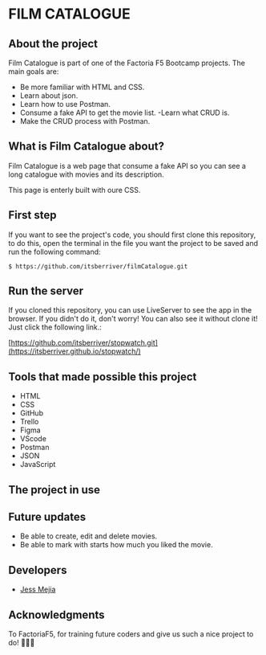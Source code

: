# FILM CATALOGUE

## About the project
Film Catalogue is part of one of the Factoria F5 Bootcamp projects. The main goals are: 
- Be more familiar with HTML and CSS.
- Learn about json.
- Learn how to use Postman.
- Consume a fake API to get the movie list.
-Learn what CRUD is.
- Make the CRUD process with Postman.

## What is Film Catalogue about?
Film Catalogue is a web page that consume a fake API so you can see a long catalogue with movies and its description.

This page is enterly built with oure CSS.

## First step
If you want to see the project's code, you should first clone this repository, to do this, open the terminal in the file you want the project to be saved and run the following command:

`$ https://github.com/itsberriver/filmCatalogue.git`

## Run the server
If you cloned this repository, you can use LiveServer to see the app in the browser.
If you didn't do it, don't worry! You can also see it without clone it! Just click the following link.:

 [https://github.com/itsberriver/stopwatch.git](https://itsberriver.github.io/stopwatch/)

## Tools that made possible this project
- HTML
- CSS
- GitHub
- Trello
- Figma
- VScode
- Postman
- JSON
- JavaScript


## The project in use

## Future updates
- Be able to create, edit and delete movies.
- Be able to mark with starts how much you liked the movie.

## Developers
- [Jess Mejia](https://github.com/itsberriver)


## Acknowledgments
To FactoriaF5, for training future coders and give us such a nice project to do!  🧡🧡🧡

